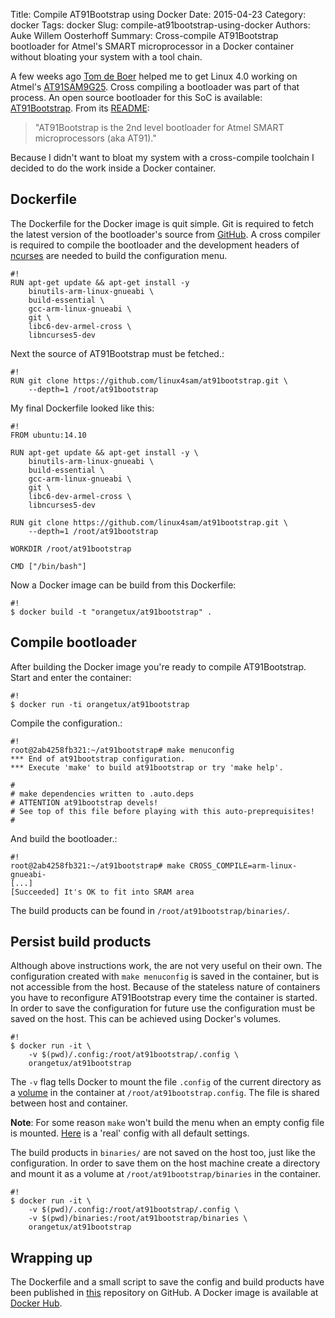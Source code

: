 Title: Compile AT91Bootstrap using Docker
Date: 2015-04-23
Category: docker
Tags: docker
Slug: compile-at91bootstrap-using-docker
Authors: Auke Willem Oosterhoff
Summary: Cross-compile AT91Bootstrap bootloader for Atmel's SMART microprocessor in a Docker container without bloating your system with a tool chain.

A few weeks ago [Tom de Boer][tom_de_boer] helped me to get Linux 4.0 working
on Atmel's [AT91SAM9G25][at91sam9g25]. Cross compiling a bootloader was part of
that process. An open source bootloader for this SoC is available:
[AT91Bootstrap][at91bootstrap]. From its [README][readme]:

> "AT91Bootstrap is the 2nd level bootloader for Atmel SMART microprocessors
> (aka AT91)."

Because I didn't want to bloat my system with a cross-compile toolchain I
decided to do the work inside a Docker container.

## Dockerfile
The Dockerfile for the Docker image is quit simple. Git is required to fetch
the latest version of the bootloader's source from [GitHub][at91bootstrap]. A
cross compiler is required to compile the bootloader and the development
headers of [ncurses][ncurses] are needed to build the configuration menu.

    #!
    RUN apt-get update && apt-get install -y
        binutils-arm-linux-gnueabi \                                                
        build-essential \                                                           
        gcc-arm-linux-gnueabi \                                                     
        git \                                                                       
        libc6-dev-armel-cross \                                                     
        libncurses5-dev    

Next the source of AT91Bootstrap must be fetched.:

    #!
    RUN git clone https://github.com/linux4sam/at91bootstrap.git \
        --depth=1 /root/at91bootstrap

My final Dockerfile looked like this:

    #!
    FROM ubuntu:14.10                                                                  

    RUN apt-get update && apt-get install -y \
        binutils-arm-linux-gnueabi \
        build-essential \
        gcc-arm-linux-gnueabi \
        git \
        libc6-dev-armel-cross \
        libncurses5-dev
                                                                                     
    RUN git clone https://github.com/linux4sam/at91bootstrap.git \
        --depth=1 /root/at91bootstrap

    WORKDIR /root/at91bootstrap

    CMD ["/bin/bash"]

Now a Docker image can be build from this Dockerfile:

    #!
    $ docker build -t "orangetux/at91bootstrap" .

## Compile bootloader
After building the Docker image you're ready to compile AT91Bootstrap. Start
and enter the container:

    #!
    $ docker run -ti orangetux/at91bootstrap 

Compile the configuration.:

    #!
    root@2ab4258fb321:~/at91bootstrap# make menuconfig
    *** End of at91bootstrap configuration.
    *** Execute 'make' to build at91bootstrap or try 'make help'.

    #
    # make dependencies written to .auto.deps
    # ATTENTION at91bootstrap devels!
    # See top of this file before playing with this auto-preprequisites!
    #

And build the bootloader.:

    #!
    root@2ab4258fb321:~/at91bootstrap# make CROSS_COMPILE=arm-linux-gnueabi-
    [...]
    [Succeeded] It's OK to fit into SRAM area

The build products can be found in `/root/at91bootstrap/binaries/`.

## Persist build products
Although above instructions work, the are not very useful on their own. 
The configuration created with `make menuconfig` is saved in the container, but
is not accessible from the host. Because of the stateless nature of containers
you have to reconfigure AT91Bootstrap every time the container is started. In
order to save the configuration for future use the configuration must be saved
on the host. This can be achieved using Docker's volumes. 

    #!
    $ docker run -it \
        -v $(pwd)/.config:/root/at91bootstrap/.config \
        orangetux/at91bootstrap

The `-v` flag tells Docker to mount the file `.config` of the current directory
as a [volume][docker-volumes] in the container at `/root/at91bootstrap.config`.
The file is shared between host and container.

**Note**: For some reason `make` won't build the menu when an empty config file
is mounted. [Here][.config] is a 'real' config with all default settings.

The build products in `binaries/` are not saved on the host too, just like the
configuration. In order to save them on the host machine create a directory 
and mount it as a volume at `/root/at91bootstrap/binaries` in the container.

    #!
    $ docker run -it \
        -v $(pwd)/.config:/root/at91bootstrap/.config \
        -v $(pwd)/binaries:/root/at91bootstrap/binaries \
        orangetux/at91bootstrap

## Wrapping up
The Dockerfile and a small script to save the config and build products have
been published in [this][orangetux/docker-at91bootstrap] repository on GitHub. 
A Docker image is available at [Docker Hub][docker-hub].


[tom_de_boer]:http://tomdeboer.nl/
[at91sam9g25]:http://www.atmel.com/devices/SAM9G25.aspx
[readme]:https://github.com/linux4sam/at91bootstrap/blob/master/README.txt
[at91bootstrap]:https://github.com/linux4sam/at91bootstrap
[ncurses]:https://www.gnu.org/software/ncurses/
[docker-volumes]:http://docs.docker.com/userguide/dockervolumes/
[.config]:https://raw.githubusercontent.com/OrangeTux/docker-at91bootstrap/master/.config.default
[orangetux/docker-at91bootstrap]:https://github.com/orangetux/docker-at91bootstrap
[docker-hub]:https://registry.hub.docker.com/u/orangetux/at91bootstrap/
